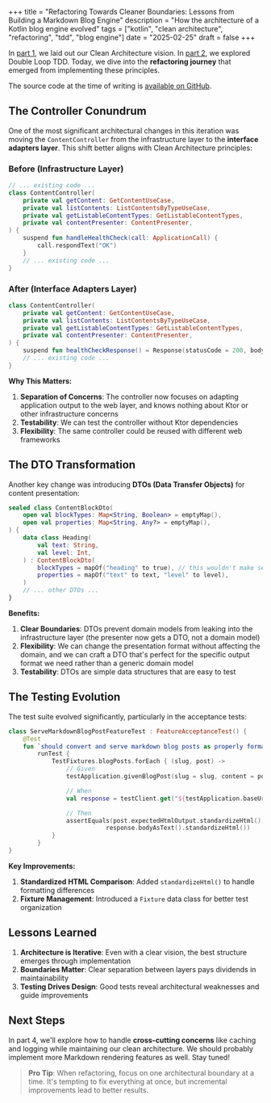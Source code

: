 +++
title = "Refactoring Towards Cleaner Boundaries: Lessons from Building a Markdown Blog Engine"
description = "How the architecture of a Kotlin blog engine evolved"
tags = ["kotlin", "clean architecture", "refactoring", "tdd", "blog engine"]
date = "2025-02-25"
draft = false
+++

In [part 1](/posts/replacing-hugo-with-kotlin-clean-architecture), we laid out our Clean Architecture vision. In [part 2](/posts/double-loop-tdd-blog-engine-pt2), we explored Double Loop TDD. Today, we dive into the **refactoring journey** that emerged from implementing these principles.

The source code at the time of writing is [available on GitHub](https://github.com/cekrem/clean-blog/tree/v0.3).

## The Controller Conundrum

One of the most significant architectural changes in this iteration was moving the `ContentController` from the infrastructure layer to the **interface adapters layer**. This shift better aligns with Clean Architecture principles:

### Before (Infrastructure Layer)

```kotlin
// ... existing code ...
class ContentController(
    private val getContent: GetContentUseCase,
    private val listContents: ListContentsByTypeUseCase,
    private val getListableContentTypes: GetListableContentTypes,
    private val contentPresenter: ContentPresenter,
) {
    suspend fun handleHealthCheck(call: ApplicationCall) {
        call.respondText("OK")
    }
    // ... existing code ...
}
```

### After (Interface Adapters Layer)

```kotlin
class ContentController(
    private val getContent: GetContentUseCase,
    private val listContents: ListContentsByTypeUseCase,
    private val getListableContentTypes: GetListableContentTypes,
    private val contentPresenter: ContentPresenter,
) {
    suspend fun healthCheckResponse() = Response(statusCode = 200, body = "OK")
    // ... existing code ...
}
```

**Why This Matters:**

1. **Separation of Concerns**: The controller now focuses on adapting application output to the web layer, and knows nothing about Ktor or other infrastructure concerns
2. **Testability**: We can test the controller without Ktor dependencies
3. **Flexibility**: The same controller could be reused with different web frameworks

## The DTO Transformation

Another key change was introducing **DTOs (Data Transfer Objects)** for content presentation:

```kotlin
sealed class ContentBlockDto(
    open val blockTypes: Map<String, Boolean> = emptyMap(),
    open val properties: Map<String, Any?> = emptyMap(),
) {
    data class Heading(
        val text: String,
        val level: Int,
    ) : ContentBlockDto(
        blockTypes = mapOf("heading" to true), // this wouldn't make sense in the domain model, but most template renderers benefit greatly from this kind of data
        properties = mapOf("text" to text, "level" to level),
    )
    // ... other DTOs ...
}
```

**Benefits:**

1. **Clear Boundaries**: DTOs prevent domain models from leaking into the infrastructure layer (the presenter now gets a DTO, not a domain model)
2. **Flexibility**: We can change the presentation format without affecting the domain, and we can craft a DTO that's perfect for the specific output format we need rather than a generic domain model
3. **Testability**: DTOs are simple data structures that are easy to test

## The Testing Evolution

The test suite evolved significantly, particularly in the acceptance tests:

```kotlin
class ServeMarkdownBlogPostFeatureTest : FeatureAcceptanceTest() {
    @Test
    fun `should convert and serve markdown blog posts as properly formatted HTML pages`() =
        runTest {
            TestFixtures.blogPosts.forEach { (slug, post) ->
                // Given
                testApplication.givenBlogPost(slug = slug, content = post.markdownInput)

                // When
                val response = testClient.get("${testApplication.baseUrl}/posts/$slug")

                // Then
                assertEquals(post.expectedHtmlOutput.standardizeHtml(),
                           response.bodyAsText().standardizeHtml())
            }
        }
}
```

**Key Improvements:**

1. **Standardized HTML Comparison**: Added `standardizeHtml()` to handle formatting differences
2. **Fixture Management**: Introduced a `Fixture` data class for better test organization

## Lessons Learned

1. **Architecture is Iterative**: Even with a clear vision, the best structure emerges through implementation
2. **Boundaries Matter**: Clear separation between layers pays dividends in maintainability
3. **Testing Drives Design**: Good tests reveal architectural weaknesses and guide improvements

## Next Steps

In part 4, we'll explore how to handle **cross-cutting concerns** like caching and logging while maintaining our clean architecture. We should probably implement more Markdown rendering features as well. Stay tuned!

> **Pro Tip**: When refactoring, focus on one architectural boundary at a time. It's tempting to fix everything at once, but incremental improvements lead to better results.
